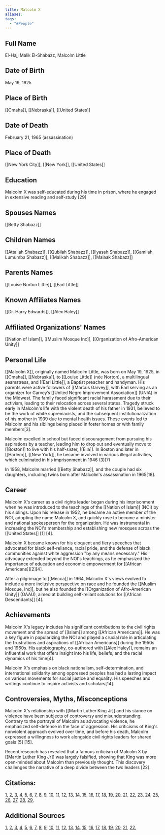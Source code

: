 ```yaml
---
title: Malcolm X
aliases: 
tags:
  - "#People"
---
```


## Full Name
 El-Hajj Malik El-Shabazz, Malcolm Little
## Date of Birth
May 19, 1925
## Place of Birth
[[Omaha]], [[Nebraska]], [[United States]]
## Date of Death
February 21, 1965 (assassination)
## Place of Death
[[New York City]], [[New York]], [[United States]]
## Education
Malcolm X was self-educated during his time in prison, where he engaged in extensive reading and self-study [29]
## Spouses Names
[[Betty Shabazz]]
## Children Names
[[Attallah Shabazz]], [[Qubilah Shabazz]], [[Ilyasah Shabazz]], [[Gamilah Lumumba Shabazz]], [[Malikah Shabazz]], [[Malaak Shabazz]]
## Parents Names
[[Louise Norton Little]], [[Earl Little]]
## Known Affiliates Names
[[Dr. Harry Edwards]], [[Alex Haley]]
## Affiliated Organizations' Names
[[Nation of Islam]], [[Muslim Mosque Inc]], [[Organization of Afro-American Unity]]
## Personal Life

[[Malcolm X]], originally named Malcolm Little, was born on May 19, 1925, in [[Omaha]], [[Nebraska]], to [[Louise Little]] (née Norton), a multilingual seamstress, and [[Earl Little]], a Baptist preacher and handyman. His parents were active followers of [[Marcus Garvey]], with Earl serving as an organizer for Garvey’s [[United Negro Improvement Association]] (UNIA) in the Midwest. The family faced significant racial harassment due to their activism, leading to their relocation across several states. Tragedy struck early in Malcolm's life with the violent death of his father in 1931, believed to be the work of white supremacists, and the subsequent institutionalization of his mother in 1939 due to mental health issues. These events led to Malcolm and his siblings being placed in foster homes or with family members[3].

Malcolm excelled in school but faced discouragement from pursuing his aspirations by a teacher, leading him to drop out and eventually move to [[Boston]] to live with his half-sister, [[Ella]]. In Boston and later in [[Harlem]], [[New York]], he became involved in various illegal activities, which culminated in his imprisonment in 1946 (3)(7)

In 1958, Malcolm married [[Betty Shabazz]], and the couple had six daughters, including twins born after Malcolm's assassination in 1965[18].

## Career

Malcolm X's career as a civil rights leader began during his imprisonment when he was introduced to the teachings of the [[Nation of Islam]] (NOI) by his siblings. Upon his release in 1952, he became an active member of the NOI, adopting the name Malcolm X, and quickly rose to become a minister and national spokesperson for the organization. He was instrumental in increasing the NOI's membership and establishing new mosques across the [[United States]] [1]  [4].

Malcolm X became known for his eloquent and fiery speeches that advocated for black self-reliance, racial pride, and the defense of black communities against white aggression "by any means necessary." His advocacy extended beyond the NOI's teachings, as he emphasized the importance of education and economic empowerment for [[African Americans]][2][4].

After a pilgrimage to [[Mecca]] in 1964, Malcolm X's views evolved to include a more inclusive perspective on race and he founded the [[Muslim Mosque, Inc]], but he also founded the [[Organization of Afro-American Unity]] (OAAU), aimed at building self-reliant solutions for [[African Descendants]] [4].

## Achievements

Malcolm X's legacy includes his significant contributions to the civil rights movement and the spread of [[Islam]] among [[African Americans]]. He was a key figure in popularizing the NOI and played a crucial role in articulating the frustrations and aspirations of [[African Americans]] during the 1950s and 1960s. His autobiography, co-authored with [[Alex Haley]], remains an influential work that offers insight into his life, beliefs, and the racial dynamics of his time[4].

Malcolm X's emphasis on black nationalism, self-determination, and international solidarity among oppressed peoples has had a lasting impact on various movements for social justice and equality. His speeches and writings continue to inspire activists and scholars[14].

## Controversies, Myths, Misconceptions

Malcolm X's relationship with [[Martin Luther King Jr]] and his stance on violence have been subjects of controversy and misunderstanding. Contrary to the portrayal of Malcolm as advocating violence, he emphasized self-defense in the face of aggression. His criticisms of King's nonviolent approach evolved over time, and before his death, Malcolm expressed a willingness to work alongside civil rights leaders for shared goals [5]  [15].

Recent research has revealed that a famous criticism of Malcolm X by [[Martin Luther King Jr]] was largely falsified, showing that King was more open-minded about Malcolm than previously thought. This discovery challenges the narrative of a deep divide between the two leaders [22].

## Citations:
[1](https://www.semanticscholar.org/paper/11bb44ca46a9d168d5f64d126ea3a4deb1b146bc), [2](https://www.semanticscholar.org/paper/0f3f4ea43586df968350d1b5630dca1f0e6a6187), [3](https://pubmed.ncbi.nlm.nih.gov/19537387/), [4](https://www.semanticscholar.org/paper/90e545a836208e11193a140909f465add8cde6e0), [5](https://www.semanticscholar.org/paper/dcc67de0c229bff83034ed4788f93d17bd776c77), [6](https://www.semanticscholar.org/paper/8bd5c0c7f9e251536506191ab4dd804bd557ded0), [7](https://www.semanticscholar.org/paper/349729bc1acf70245507dac7ee6d6dd4ba3d6f9f), [8](https://www.semanticscholar.org/paper/0d7599a4d4b1c299b6a5a2670ee4f131e54fbac9), [9](https://www.semanticscholar.org/paper/1e5d5de8675006537717383f82ffd3b88a5d49f8), [10](https://www.semanticscholar.org/paper/2d0175b686c42936be12c566cb03c82608839721), [11](https://www.semanticscholar.org/paper/09c058dbec0e03348a14a22f014108f72c7a4c04), [12](https://www.semanticscholar.org/paper/e4b68c70b0341c3e50cd0de9d378224807f88303), [13](https://www.semanticscholar.org/paper/f8b92b8aaf14760617a3d57cfb08912ad2aeb3dd), [14](https://www.semanticscholar.org/paper/a087288857fd87634e34c5b87df9e1bfc5f1e9b0), [15](https://www.semanticscholar.org/paper/3646b1ec32c944316da23831aa96255aa07aae71), [16](https://www.semanticscholar.org/paper/039d4959f4de940c8b1e3f2c0d4d3295486a6783), [17](https://www.semanticscholar.org/paper/7de3fad51259134180e798fc98559cbe744fa358), [18](https://www.semanticscholar.org/paper/b5a1b2e8d39b3e6ddd7de074fc869dfa5f9d60c6), [19](https://www.semanticscholar.org/paper/116b71a8a9b63c4168529ad3a4bd2060f5e0758a), [20](https://www.semanticscholar.org/paper/cc54366181949f579b89bd39f0237bcfc6885d6c), [21](https://www.semanticscholar.org/paper/b8be7dac99313fc54510e5d7e778a4b862a01884), [22](https://www.semanticscholar.org/paper/351e9eb79e5a1be13bc18febce053059c5989ad2), [23](https://www.semanticscholar.org/paper/e5f19286f99c332baf2fcbf50dd5928e128f4ece), [24](https://www.semanticscholar.org/paper/14920e9fc1b6b67937c883a085cdc4a09bcb24b2), [25](https://www.semanticscholar.org/paper/c5a5424a5d3eb5c6e26ee05f6f0ae6ba1bc9a2d6), [26](https://www.semanticscholar.org/paper/07081b1379600813285bf64e57fe1a80653c6631), [27](https://www.semanticscholar.org/paper/54531fecf420f1c04eae0d617ae95333d3e3da27), [28](https://www.semanticscholar.org/paper/898b48a9ff754a76b5a5972137c9ddb52eea060c), [29](https://www.semanticscholar.org/paper/Malcolm-X%2C-the-Prison-Years%3A-The-Relentless-Pursuit-Tucker/78f14384493ac62639c40105cb82dd466570cbd9),
## Additional Sources
[1](https://www.wesleyan.edu/mlk/posters/malcolmx.html), [2](https://pacific.edu.ni/education-is-the-passport-to-the-future-for-tomorrow-belongs-to-those-who-prepare-for-it-today-malcolm-x/), [3](https://collaborativehistory.gse.upenn.edu/stories/malcolm-x-part-i-malcolm-little%E2%80%99s-coming-age), [4](https://www.malcolmx.com/achievements/), [5](https://www.aljazeera.com/opinions/2020/2/21/malcolm-x-is-still-misunderstood-and-misused), [6](https://www.britannica.com/biography/Malcolm-X), [7](https://www.biography.com/activists/malcolm-x), [8](https://www.cbsnews.com/live-updates/malcolm-x-ben-crump-assassination-lawsuit-nypd-government-conceal-evidence/), [9](https://researchcentre.trtworld.com/featured/malcolm-x-the-legacy-of-a-civil-rights-leader/), [10](https://www.pbs.org/wgbh/americanexperience/features/godinamerica-civil-rights/), [11](https://en.wikipedia.org/wiki/Malcolm_X), [12](https://infed.org/mobi/malcolm-x-on-education/), [13](https://milwaukeebronzevillehistories.org/items/show/2), [14](https://www.havefunwithhistory.com/malcolm-x-accomplishments/), [15](https://www.pbs.org/wgbh/americanexperience/features/malcolmx-and-civil-rights-movement/), [16](https://www.pbs.org/wgbh/americanexperience/features/malcolmx-timeline-malcolm-xs-life/), [17](https://www.millersbookreview.com/p/education-of-malcolm-x), [18](https://www.pbs.org/wgbh/americanexperience/features/malcolmx-x/), [19](https://www.gc.cuny.edu/sites/default/files/2021-05/ASmallwood-Malcolm-The-Leadership-Of-Malcolm-X-05-02-14.pdf), [20](https://kinginstitute.stanford.edu/malcolm-x), [21](https://collaborativehistory.gse.upenn.edu/stories/malcolm-x-part-iii-malcolm-x-and-nation-islam), [22](https://www.theguardian.com/books/2023/may/10/martin-luther-king-jonathan-eig-book-malcolm-x),
